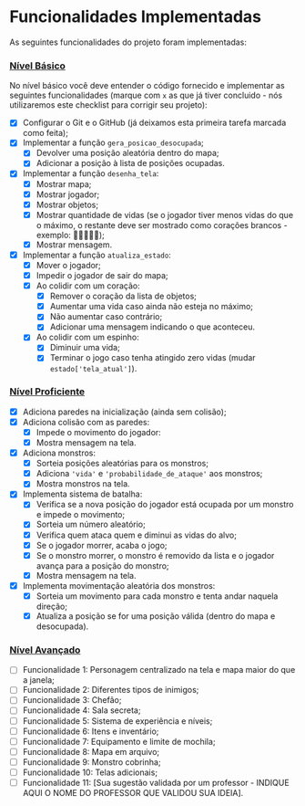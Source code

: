 # Funcionalidades Implementadas

As seguintes funcionalidades do projeto foram implementadas:

### [Nível Básico](basico.md)

No nível básico você deve entender o código fornecido e implementar as seguintes funcionalidades (marque com `x` as que já tiver concluido - nós utilizaremos este checklist para corrigir seu projeto):

- [x] Configurar o Git e o GitHub (já deixamos esta primeira tarefa marcada como feita);
- [x] Implementar a função `gera_posicao_desocupada`;
    - [x] Devolver uma posição aleatória dentro do mapa;
    - [x] Adicionar a posição à lista de posições ocupadas.
- [x] Implementar a função `desenha_tela`:
    - [x] Mostrar mapa;
    - [x] Mostrar jogador;
    - [x] Mostrar objetos;
    - [x] Mostrar quantidade de vidas (se o jogador tiver menos vidas do que o máximo, o restante deve ser mostrado como corações brancos - exemplo: 🧡🧡🧡🤍🤍);
    - [x] Mostrar mensagem.
- [x] Implementar a função `atualiza_estado`:
    - [x] Mover o jogador;
    - [x] Impedir o jogador de sair do mapa;
    - [x] Ao colidir com um coração:
        - [x] Remover o coração da lista de objetos;
        - [x] Aumentar uma vida caso ainda não esteja no máximo;
        - [x] Não aumentar caso contrário;
        - [x] Adicionar uma mensagem indicando o que aconteceu.
    - [x] Ao colidir com um espinho:
        - [x] Diminuir uma vida;
        - [x] Terminar o jogo caso tenha atingido zero vidas (mudar `estado['tela_atual']`).

### [Nível Proficiente](proficiente.md)

- [x] Adiciona paredes na inicialização (ainda sem colisão);
- [x] Adiciona colisão com as paredes:
    - [x] Impede o movimento do jogador:
    - [x] Mostra mensagem na tela.
- [x] Adiciona monstros:
    - [x] Sorteia posições aleatórias para os monstros;
    - [x] Adiciona `'vida'` e `'probabilidade_de_ataque'` aos monstros;
    - [x] Mostra monstros na tela.
- [x] Implementa sistema de batalha:
    - [x] Verifica se a nova posição do jogador está ocupada por um monstro e impede o movimento;
    - [x] Sorteia um número aleatório;
    - [x] Verifica quem ataca quem e diminui as vidas do alvo;
    - [x] Se o jogador morrer, acaba o jogo;
    - [x] Se o monstro morrer, o monstro é removido da lista e o jogador avança para a posição do monstro;
    - [x] Mostra mensagem na tela.
- [x] Implementa movimentação aleatória dos monstros:
    - [x] Sorteia um movimento para cada monstro e tenta andar naquela direção;
    - [x] Atualiza a posição se for uma posição válida (dentro do mapa e desocupada).

### [Nível Avançado](avancado.md)

- [ ] Funcionalidade 1: Personagem centralizado na tela e mapa maior do que a janela;
- [ ] Funcionalidade 2: Diferentes tipos de inimigos;
- [ ] Funcionalidade 3: Chefão;
- [ ] Funcionalidade 4: Sala secreta;
- [ ] Funcionalidade 5: Sistema de experiência e níveis;
- [ ] Funcionalidade 6: Itens e inventário;
- [ ] Funcionalidade 7: Equipamento e limite de mochila;
- [ ] Funcionalidade 8: Mapa em arquivo;
- [ ] Funcionalidade 9: Monstro cobrinha;
- [ ] Funcionalidade 10: Telas adicionais;
- [ ] Funcionalidade 11: [Sua sugestão validada por um professor - INDIQUE AQUI O NOME DO PROFESSOR QUE VALIDOU SUA IDEIA].
